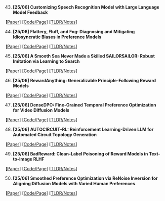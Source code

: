 43. **[25/06] Customizing Speech Recognition Model with Large Language Model Feedback**

**[**[Paper](http://arxiv.org/pdf/2506.11091v1)] [[Code/Page](http://localhost:8501/)] [[TLDR/Notes](http://localhost:8501/#customizing-speech-recognition-model-with-large-language-model-feedback)]

44. **[25/06] Flattery, Fluff, and Fog: Diagnosing and Mitigating Idiosyncratic Biases in Preference Models**

**[**[Paper](http://arxiv.org/pdf/2506.05339v2)] [[Code/Page](http://localhost:8501/)] [[TLDR/Notes](http://localhost:8501/#flattery--fluff--and-fog--diagnosing-and-mitigating-idiosyncratic-biases-in-preference-models)]

45. **[25/06] A Smooth Sea Never Made a Skilled SAILORSAILOR: Robust Imitation via Learning to Search**

**[**[Paper](http://arxiv.org/pdf/2506.05294v1)] [[Code/Page](https://github.com/arnavkj1995/SAILOR)] [[TLDR/Notes](http://localhost:8501/#a-smooth-sea-never-made-a-skilled-$%5Ctexttt%7Bsailor%7D$--robust-imitation-via-learning-to-search)]

46. **[25/06] RewardAnything: Generalizable Principle-Following Reward Models**

**[**[Paper](http://arxiv.org/pdf/2506.03637v2)] [[Code/Page](http://localhost:8501/)] [[TLDR/Notes](http://localhost:8501/#rewardanything--generalizable-principle-following-reward-models)]

47. **[25/06] DenseDPO: Fine-Grained Temporal Preference Optimization for Video Diffusion Models**

**[**[Paper](http://arxiv.org/pdf/2506.03517v1)] [[Code/Page](http://localhost:8501/)] [[TLDR/Notes](http://localhost:8501/#densedpo--fine-grained-temporal-preference-optimization-for-video-diffusion-models)]

48. **[25/06] AUTOCIRCUIT-RL: Reinforcement Learning-Driven LLM for Automated Circuit Topology Generation**

**[**[Paper](http://arxiv.org/pdf/2506.03122v1)] [[Code/Page](http://localhost:8501/)] [[TLDR/Notes](http://localhost:8501/#autocircuit-rl--reinforcement-learning-driven-llm-for-automated-circuit-topology-generation)]

49. **[25/06] BadReward: Clean-Label Poisoning of Reward Models in Text-to-Image RLHF**

**[**[Paper](http://arxiv.org/pdf/2506.03234v1)] [[Code/Page](http://localhost:8501/)] [[TLDR/Notes](http://localhost:8501/#badreward--clean-label-poisoning-of-reward-models-in-text-to-image-rlhf)]

50. **[25/06] Smoothed Preference Optimization via ReNoise Inversion for Aligning Diffusion Models with Varied Human Preferences**

**[**[Paper](http://arxiv.org/pdf/2506.02698v2)] [[Code/Page](https://jaydenlyh.github.io/SmPO-project-page/)] [[TLDR/Notes](http://localhost:8501/#smoothed-preference-optimization-via-renoise-inversion-for-aligning-diffusion-models-with-varied-human-preferences)]
